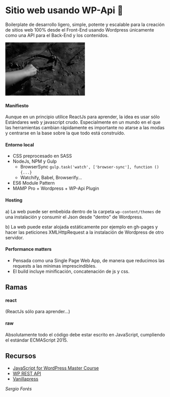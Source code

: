 # Sitio web usando WP-Api :sunrise_over_mountains:

Boilerplate de desarrollo ligero, simple, potente y escalable para la creación de sitios web 100% desde el Front-End usando Wordpress únicamente como una API para el Back-End y los contenidos.

![Screenshot](./screenshot.jpg)

#### Manifiesto

Aunque en un principio utilice ReactJs para aprender, la idea es usar sólo Estándares web y javascript crudo. Especialmente en un mundo en el que las herramientas cambian rápidamente es importante no atarse a las modas y centrarse en la base sobre la que todo está construído.

#### Entorno local

- CSS preprocesado en SASS
- NodeJs, NPM y Gulp
  - BrowserSync `gulp.task('watch', ['browser-sync'], function () {...}`
  - Watchify, Babel, Browserify...
- ES6 Module Pattern
- MAMP Pro + Wordpress + WP-Api Plugin

#### Hosting

a) La web puede ser embebida dentro de la carpeta `wp-content/themes` de una instalación y consumir el Json desde "dentro" de Wordpress.

b) La web puede estar alojada estáticamente por ejemplo en gh-pages y hacer las peticiones XMLHttpRequest a la instalación de Wordpress de otro servidor.

#### Performance matters
- Pensada como una Single Page Web App, de manera que reducimos las requests a las mínimas imprescindibles.
- El build incluye minificación, concatenación de js y css.

## Ramas

#### react
(ReactJs sólo para aprender...)

#### raw
Absolutamente todo el código debe estar escrito en JavaScript, cumpliendo el estándar ECMAScript 2015.


## Recursos

- [JavaScript for WordPress Master Course](https://javascriptforwp.com/)
- [WP REST API](http://v2.wp-api.org/)
- [Vanillapress](http://zgordon.github.io/vanillapress/)







*Sergio Forés*
